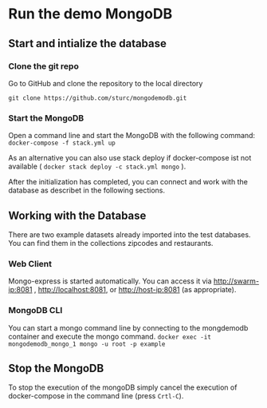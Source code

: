 # Run the demo MongoDB

## Start and intialize the database

### Clone the git repo

Go to GitHub and clone the repository to the local directory

`git clone https://github.com/sturc/mongodemodb.git`

### Start the MongoDB

Open a command line and start the MongoDB with the following command:
`docker-compose -f stack.yml up`

As an alternative you can also use stack deploy if docker-compose ist not available ( `docker stack deploy -c stack.yml mongo` ).

After the initialization has completed, you can connect and work with the database as describet in the following sections.

## Working with the Database

There are two example datasets already imported into the test databases. You can find them in the collections zipcodes and restaurants.

### Web Client

Mongo-express is started automatically. You can access it via
<http://swarm-ip:8081> , <http://localhost:8081>, or <http://host-ip:8081> (as appropriate).

### MongoDB CLI

You can start a mongo command line by connecting to the mongdemodb container and execute the mongo command. `docker exec -it mongodemodb_mongo_1 mongo -u root -p example`

## Stop the MongoDB

To stop the execution of the mongoDB simply cancel the execution of docker-compose in the command line (press `Crtl-C`).